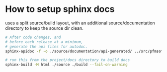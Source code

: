# How to setup sphinx docs

uses a split source/build layout, with an additional source/documentation directory to keep the source dir clean.

```bash
# After code changes, and
# before each release at a minimum,
# generate the api files for autodoc.
sphinx-apidoc -f -o ./source/documentation/api-generated/ ../src/pfmsoft_snippets_simple_serializer/
```

```bash
# run this from the project/docs directory to build docs
sphinx-build -M html ./source ./build --fail-on-warning
```
